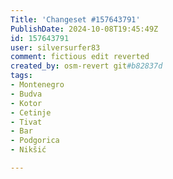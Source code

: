 ```yaml
---
Title: 'Changeset #157643791'
PublishDate: 2024-10-08T19:45:49Z
id: 157643791
user: silversurfer83
comment: fictious edit reverted
created_by: osm-revert git#b82837d
tags:
- Montenegro
- Budva
- Kotor
- Cetinje
- Tivat
- Bar
- Podgorica
- Nikšić

---
```

